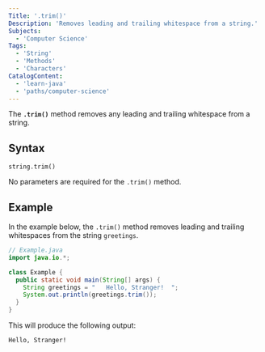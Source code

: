 ```yaml
---
Title: '.trim()'
Description: 'Removes leading and trailing whitespace from a string.'
Subjects:
  - 'Computer Science'
Tags:
  - 'String'
  - 'Methods'
  - 'Characters'
CatalogContent:
  - 'learn-java'
  - 'paths/computer-science'
---
```


The **`.trim()`** method removes any leading and trailing whitespace from a string.

## Syntax

```pseudo
string.trim()
```

No parameters are required for the `.trim()` method.

## Example

In the example below, the `.trim()` method removes leading and trailing whitespaces from the string `greetings`.

```java
// Example.java
import java.io.*;

class Example {
  public static void main(String[] args) {
    String greetings = "   Hello, Stranger!  ";
    System.out.println(greetings.trim());
  }
}
```

This will produce the following output:

```shell
Hello, Stranger!
```
